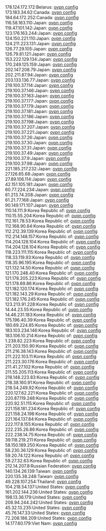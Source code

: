 178.124.172.172:Belarus: [ovpn config](vpn/178_124_172_172.ovpn)  
173.183.34.62:Canada: [ovpn config](vpn/173_183_34_62.ovpn)  
184.64.172.252:Canada: [ovpn config](vpn/184_64_172_252.ovpn)  
116.58.163.110:Japan: [ovpn config](vpn/116_58_163_110.ovpn)  
119.47.101.142:Japan: [ovpn config](vpn/119_47_101_142.ovpn)  
123.176.163.244:Japan: [ovpn config](vpn/123_176_163_244.ovpn)  
124.150.221.110:Japan: [ovpn config](vpn/124_150_221_110.ovpn)  
124.211.223.131:Japan: [ovpn config](vpn/124_211_223_131.ovpn)  
126.77.29.105:Japan: [ovpn config](vpn/126_77_29_105.ovpn)  
126.79.81.121:Japan: [ovpn config](vpn/126_79_81_121.ovpn)  
153.222.129.134:Japan: [ovpn config](vpn/153_222_129_134.ovpn)  
170.249.125.159:Japan: [ovpn config](vpn/170_249_125_159.ovpn)  
202.147.208.79:Japan: [ovpn config](vpn/202_147_208_79.ovpn)  
202.211.87.94:Japan: [ovpn config](vpn/202_211_87_94.ovpn)  
203.133.136.77:Japan: [ovpn config](vpn/203_133_136_77.ovpn)  
219.100.37.114:Japan: [ovpn config](vpn/219_100_37_114.ovpn)  
219.100.37.146:Japan: [ovpn config](vpn/219_100_37_146.ovpn)  
219.100.37.163:Japan: [ovpn config](vpn/219_100_37_163.ovpn)  
219.100.37.177:Japan: [ovpn config](vpn/219_100_37_177.ovpn)  
219.100.37.179:Japan: [ovpn config](vpn/219_100_37_179.ovpn)  
219.100.37.181:Japan: [ovpn config](vpn/219_100_37_181.ovpn)  
219.100.37.186:Japan: [ovpn config](vpn/219_100_37_186.ovpn)  
219.100.37.198:Japan: [ovpn config](vpn/219_100_37_198.ovpn)  
219.100.37.207:Japan: [ovpn config](vpn/219_100_37_207.ovpn)  
219.100.37.221:Japan: [ovpn config](vpn/219_100_37_221.ovpn)  
219.100.37.26:Japan: [ovpn config](vpn/219_100_37_26.ovpn)  
219.100.37.30:Japan: [ovpn config](vpn/219_100_37_30.ovpn)  
219.100.37.31:Japan: [ovpn config](vpn/219_100_37_31.ovpn)  
219.100.37.49:Japan: [ovpn config](vpn/219_100_37_49.ovpn)  
219.100.37.9:Japan: [ovpn config](vpn/219_100_37_9.ovpn)  
219.100.37.98:Japan: [ovpn config](vpn/219_100_37_98.ovpn)  
221.185.217.232:Japan: [ovpn config](vpn/221_185_217_232.ovpn)  
27.126.65.68:Japan: [ovpn config](vpn/27_126_65_68.ovpn)  
27.89.106.114:Japan: [ovpn config](vpn/27_89_106_114.ovpn)  
42.151.105.181:Japan: [ovpn config](vpn/42_151_105_181.ovpn)  
60.77.224.234:Japan: [ovpn config](vpn/60_77_224_234.ovpn)  
61.213.74.208:Japan: [ovpn config](vpn/61_213_74_208.ovpn)  
61.21.77.168:Japan: [ovpn config](vpn/61_21_77_168.ovpn)  
90.149.171.107:Japan: [ovpn config](vpn/90_149_171_107.ovpn)  
110.14.111.9:Korea Republic of: [ovpn config](vpn/110_14_111_9.ovpn)  
110.15.55.204:Korea Republic of: [ovpn config](vpn/110_15_55_204.ovpn)  
112.161.78.53:Korea Republic of: [ovpn config](vpn/112_161_78_53.ovpn)  
112.168.90.84:Korea Republic of: [ovpn config](vpn/112_168_90_84.ovpn)  
112.212.39.139:Korea Republic of: [ovpn config](vpn/112_212_39_139.ovpn)  
112.214.148.157:Korea Republic of: [ovpn config](vpn/112_214_148_157.ovpn)  
114.204.128.104:Korea Republic of: [ovpn config](vpn/114_204_128_104.ovpn)  
114.204.128.104:Korea Republic of: [ovpn config](vpn/114_204_128_104.ovpn)  
118.223.111.115:Korea Republic of: [ovpn config](vpn/118_223_111_115.ovpn)  
118.33.119.93:Korea Republic of: [ovpn config](vpn/118_33_119_93.ovpn)  
118.35.96.195:Korea Republic of: [ovpn config](vpn/118_35_96_195.ovpn)  
121.132.14.50:Korea Republic of: [ovpn config](vpn/121_132_14_50.ovpn)  
121.170.248.40:Korea Republic of: [ovpn config](vpn/121_170_248_40.ovpn)  
121.178.205.223:Korea Republic of: [ovpn config](vpn/121_178_205_223.ovpn)  
121.178.69.86:Korea Republic of: [ovpn config](vpn/121_178_69_86.ovpn)  
121.182.120.174:Korea Republic of: [ovpn config](vpn/121_182_120_174.ovpn)  
121.182.143.29:Korea Republic of: [ovpn config](vpn/121_182_143_29.ovpn)  
121.182.176.245:Korea Republic of: [ovpn config](vpn/121_182_176_245.ovpn)  
123.213.91.228:Korea Republic of: [ovpn config](vpn/123_213_91_228.ovpn)  
14.44.23.55:Korea Republic of: [ovpn config](vpn/14_44_23_55.ovpn)  
14.46.231.183:Korea Republic of: [ovpn config](vpn/14_46_231_183.ovpn)  
175.196.40.39:Korea Republic of: [ovpn config](vpn/175_196_40_39.ovpn)  
180.69.224.85:Korea Republic of: [ovpn config](vpn/180_69_224_85.ovpn)  
183.103.234.146:Korea Republic of: [ovpn config](vpn/183_103_234_146.ovpn)  
183.106.10.214:Korea Republic of: [ovpn config](vpn/183_106_10_214.ovpn)  
1.238.82.223:Korea Republic of: [ovpn config](vpn/1_238_82_223.ovpn)  
211.203.150.90:Korea Republic of: [ovpn config](vpn/211_203_150_90.ovpn)  
211.216.38.143:Korea Republic of: [ovpn config](vpn/211_216_38_143.ovpn)  
211.222.103.11:Korea Republic of: [ovpn config](vpn/211_222_103_11.ovpn)  
211.223.30.176:Korea Republic of: [ovpn config](vpn/211_223_30_176.ovpn)  
211.41.27.102:Korea Republic of: [ovpn config](vpn/211_41_27_102.ovpn)  
211.55.205.113:Korea Republic of: [ovpn config](vpn/211_55_205_113.ovpn)  
218.148.223.83:Korea Republic of: [ovpn config](vpn/218_148_223_83.ovpn)  
218.38.160.91:Korea Republic of: [ovpn config](vpn/218_38_160_91.ovpn)  
218.54.249.92:Korea Republic of: [ovpn config](vpn/218_54_249_92.ovpn)  
220.127.62.221:Korea Republic of: [ovpn config](vpn/220_127_62_221.ovpn)  
220.87.119.248:Korea Republic of: [ovpn config](vpn/220_87_119_248.ovpn)  
220.92.51.115:Korea Republic of: [ovpn config](vpn/220_92_51_115.ovpn)  
221.158.181.234:Korea Republic of: [ovpn config](vpn/221_158_181_234.ovpn)  
221.158.24.198:Korea Republic of: [ovpn config](vpn/221_158_24_198.ovpn)  
221.164.137.84:Korea Republic of: [ovpn config](vpn/221_164_137_84.ovpn)  
222.117.8.155:Korea Republic of: [ovpn config](vpn/222_117_8_155.ovpn)  
222.235.26.86:Korea Republic of: [ovpn config](vpn/222_235_26_86.ovpn)  
222.238.14.75:Korea Republic of: [ovpn config](vpn/222_238_14_75.ovpn)  
39.118.219.211:Korea Republic of: [ovpn config](vpn/39_118_219_211.ovpn)  
58.150.189.250:Korea Republic of: [ovpn config](vpn/58_150_189_250.ovpn)  
58.230.36.129:Korea Republic of: [ovpn config](vpn/58_230_36_129.ovpn)  
59.20.74.122:Korea Republic of: [ovpn config](vpn/59_20_74_122.ovpn)  
59.27.32.63:Korea Republic of: [ovpn config](vpn/59_27_32_63.ovpn)  
212.14.207.8:Russian Federation: [ovpn config](vpn/212_14_207_8.ovpn)  
140.134.26.139:Taiwan: [ovpn config](vpn/140_134_26_139.ovpn)  
220.135.38.248:Taiwan: [ovpn config](vpn/220_135_38_248.ovpn)  
49.228.107.254:Thailand: [ovpn config](vpn/49_228_107_254.ovpn)  
104.218.54.137:United States: [ovpn config](vpn/104_218_54_137.ovpn)  
161.202.144.236:United States: [ovpn config](vpn/161_202_144_236.ovpn)  
198.13.36.179:United States: [ovpn config](vpn/198_13_36_179.ovpn)  
208.94.244.242:United States: [ovpn config](vpn/208_94_244_242.ovpn)  
45.32.13.235:United States: [ovpn config](vpn/45_32_13_235.ovpn)  
45.76.147.33:United States: [ovpn config](vpn/45_76_147_33.ovpn)  
72.208.186.209:United States: [ovpn config](vpn/72_208_186_209.ovpn)  
14.177.60.179:Viet Nam: [ovpn config](vpn/14_177_60_179.ovpn)  
